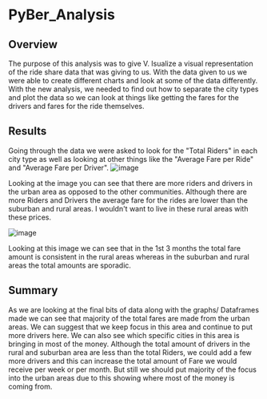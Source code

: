 # PyBer_Analysis

## Overview
The purpose of this analysis was to give V. Isualize a visual representation of the ride share data that was giving to us. With the data given to us we were able to create different charts and look at some of the data differently. With the new analysis, we needed to find out how to separate the city types and plot the data so we can look at things like getting the fares for the drivers and fares for the ride themselves. 

## Results
Going through the data we were asked to look for the "Total Riders" in each city type as well as looking at other things like the "Average Fare per Ride" and "Average Fare per Driver". 
![image](https://user-images.githubusercontent.com/92553694/142796588-89053362-36fb-4c18-885e-da5f38ccee38.png)

Looking at the image you can see that there are more riders and drivers in the urban area as opposed to the other communities. Although there are more Riders and Drivers the average fare for the rides are lower than the suburban and rural areas. I wouldn't want to live in these rural areas with these prices. 

![image](https://user-images.githubusercontent.com/92553694/142796803-34d72e4a-2069-44b8-b687-6b537d6beca2.png)

Looking at this image we can see that in the 1st 3 months the total fare amount is consistent in the rural areas whereas in the suburban and rural areas the total amounts are sporadic. 

## Summary
As we are looking at the final bits of data along with the graphs/ Dataframes made we can see that majority of the total fares are made from the urban areas. We can suggest that we keep focus in this area and continue to put more drivers here. We can also see which specific cities in this area is bringing in most of the money. Although the total amount of drivers in the rural and suburban area are less than the total Riders, we could add a few more drivers and this can increase the total amount of Fare we would receive per week or per month. But still we should put majority of the focus into the urban areas due to this showing where most of the money is coming from.
